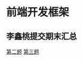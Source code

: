 # 前端开发框架
## 李鑫桃提交期末汇总
[第二题](https://github.com/xintaolee/The-front-end-development/tree/master/%E7%AC%AC%E4%BA%8C%E9%A2%98)
[第三题](https://github.com/xintaolee/The-front-end-development/tree/master/%E7%AC%AC%E4%B8%89%E9%A2%98)
